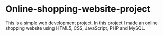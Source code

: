 # Online-shopping-website-project
This is a simple web development project. In this project I made an online shopping website using HTML5, CSS, JavaScript, PHP and MySQL.
